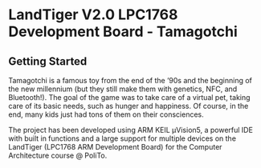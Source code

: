 # LandTiger V2.0 LPC1768 Development Board - Tamagotchi
## Getting Started
Tamagotchi is a famous toy from the end of the ’90s and the beginning of the new millennium (but they still make them with genetics, NFC, and Bluetooth!). The goal of the game was to take care of a virtual pet, taking care of its basic needs, such as hunger and happiness. Of course, in the end, many kids just had tons of them on their consciences.

The project has been developed using ARM KEIL µVision5, a powerful IDE with built in functions and a large support for multiple devices on the LandTiger (LPC1768 ARM Development Board) for the Computer Architecture course @ PoliTo.


